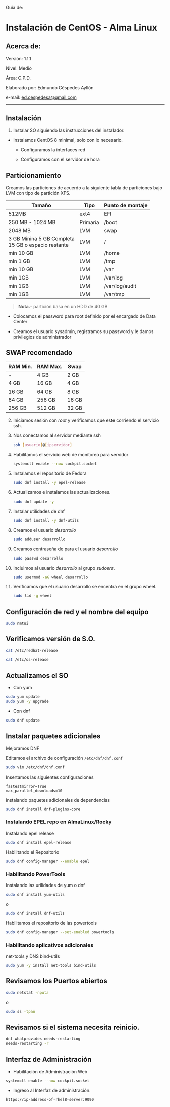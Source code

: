 Guía de:

# Instalación de CentOS - Alma Linux

## Acerca de:

Versión: 1.1.1

Nivel: Medio

Área: C.P.D.

Elaborado por: Edmundo Céspedes Ayllón

e-mail: [ed.cespedesa@gmail.com](ed.cespedesa@gmail.com)

---

## Instalación

1. Instalar SO siguiendo las instrucciones del instalador.
- Instalamos CentOS 8 minimal, solo con lo necesario.
  
  - Configuramos la interfaces red
  
  - Configuramos con el servidor de hora

## Particionamiento

Creamos las particiones de acuerdo a la siguiente tabla de particiones bajo LVM con tipo de partición XFS.

| Tamaño                                                  | Tipo     | Punto de montaje |
| ------------------------------------------------------- | -------- | ---------------- |
| 512MB                                                   | ext4     | EFI              |
| 250 MB - 1024 MB                                        | Primaria | /boot            |
| 2048 MB                                                 | LVM      | swap             |
| 3 GB Minina 5 GB Completa<br/>15 GB o  espacio restante | LVM      | /                |
| min 10 GB                                               | LVM      | /home            |
| min 1 GB                                                | LVM      | /tmp             |
| min 10 GB                                               | LVM      | /var             |
| min 1GB                                                 | LVM      | /var/log         |
| min 1GB                                                 | LVM      | /var/log/audit   |
| min 1GB                                                 | LVM      | /var/tmp         |

> **Nota.-** partición basa en un HDD de 40 GB

- Colocamos  el password para root definido por el encargado de Data Center

- Creamos el usuario sysadmin, registramos su password y le damos privilegios de administrador

## SWAP recomendado

| RAM Min. | RAM Max. | Swap  |
| -------- | -------- | ----- |
| -        | 4 GB     | 2 GB  |
| 4 GB     | 16 GB    | 4 GB  |
| 16 GB    | 64 GB    | 8 GB  |
| 64 GB    | 256 GB   | 16 GB |
| 256 GB   | 512 GB   | 32 GB |

2. Iniciamos sesión con *root* y verificamos que este corriendo el servicio ssh.

3. Nos conectamos al servidor mediante ssh
   
   ```bash
   ssh [usuario]@[ipservidor]
   ```

4. Habilitamos el servicio web  de monitoreo para servidor
   
   ```bash
   systemctl enable --now cockpit.socket
   ```

5. Instalamos el repositorio de Fedora
   
   ```bash
   sudo dnf install -y epel-release
   ```

6. Actualizamos e instalamos las actualizaciones.
   
   ```bash
   sudo dnf update -y
   ```

7. Instalar  utilidades de dnf
   
   ```bash
   sudo dnf install -y dnf-utils
   ```

8. Creamos el usuario *desarrollo*
   
   ```bash
   sudo adduser desarrollo
   ```

9. Creamos contraseña de para el usuario *desarrollo*
   
   ```bash
   sudo passwd desarrollo
   ```

10. Incluimos al usuario *desarrollo* al grupo *sudoers*.
    
    ```bash
    sudo usermod -aG wheel desarrollo
    ```

11. Verificamos que el usuario desarrollo se encentra en el grupo wheel.
    
    ```bash
    sudo lid -g wheel
    ```

## Configuración de red y el nombre del equipo

```bash
sudo nmtui
```

## Verificamos versión de S.O.

```bash
cat /etc/redhat-release
```

```bash
cat /etc/os-release
```

## Actualizamos el SO

- Con yum

```bash
sudo yum update
sudo yum -y upgrade
```

- Con dnf

```bash
sudo dnf update
```

## Instalar paquetes adicionales

Mejoramos DNF

Editamos el archivo de configuración `/etc/dnf/dnf.conf`

```bash
sudo vim /etc/dnf/dnf.conf
```

Insertamos las siguientes configuraciones

```shell-session
fastestmirror=True
max_parallel_downloads=10
```

instalando paquetes adicionales de dependencias

```bash
sudo dnf install dnf-plugins-core
```

### Instalando EPEL repo en AlmaLinux/Rocky

Instalando epel release

```bash
sudo dnf install epel-release
```

Habilitando el Repositorio

```bash
sudo dnf config-manager --enable epel
```

### Habilitando PowerTools

Instalando las urilidades de yum o dnf

```bash
sudo dnf install yum-utils
```

o

```bash
sudo dnf install dnf-utils
```

Habilitamos el repositorio de las powertools

```bash
sudo dnf config-manager --set-enabled powertools
```

### Habilitando aplicativos adicionales

net-tools y DNS bind-utils

```bash
sudo yum -y install net-tools bind-utils
```

## Revisamos los Puertos abiertos

```bash
sudo netstat -nputa
```

o

```bash
sudo ss -tpan
```

## Revisamos si el sistema necesita reinicio.

```bash
dnf whatprovides needs-restarting
needs-restarting -r
```

## Interfaz de Administración

* Habilitación de Administración Web

```bash
systemctl enable --now cockpit.socket
```

* Ingreso al Interfaz de administración.

```url
https://ip-address-of-rhel8-server:9090
```
